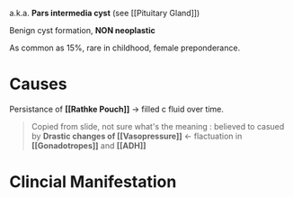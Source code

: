 a.k.a. **Pars intermedia cyst** (see [[Pituitary Gland]])

Benign cyst formation, **NON neoplastic**

As common as 15%, rare in childhood, female preponderance.

# Causes
Persistance of **[[Rathke Pouch]]** → filled c fluid over time.
> Copied from slide, not sure what's the meaning :
> believed to casued by **Drastic changes of [[Vasopressure]]** ← flactuation in **[[Gonadotropes]]** and **[[ADH]]**

# Clincial Manifestation
